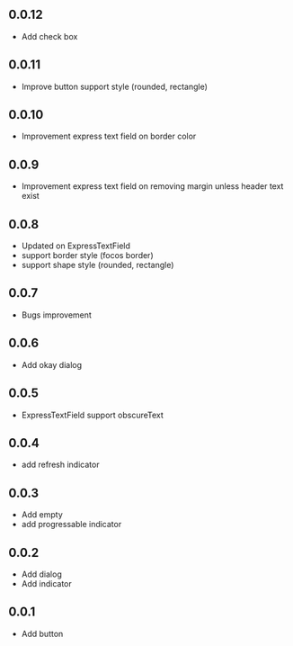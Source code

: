 ## 0.0.12
- Add check box

## 0.0.11
- Improve button support style (rounded, rectangle)

## 0.0.10
- Improvement express text field on border color

## 0.0.9
- Improvement express text field on removing margin unless header text exist

## 0.0.8
- Updated on ExpressTextField
- support border style (focos border)
- support shape style (rounded, rectangle)
## 0.0.7

-  Bugs improvement

## 0.0.6
-  Add okay dialog

## 0.0.5

- ExpressTextField support obscureText
## 0.0.4
- add refresh indicator

## 0.0.3
- Add empty
- add progressable indicator

## 0.0.2
- Add dialog
- Add indicator

## 0.0.1
- Add button